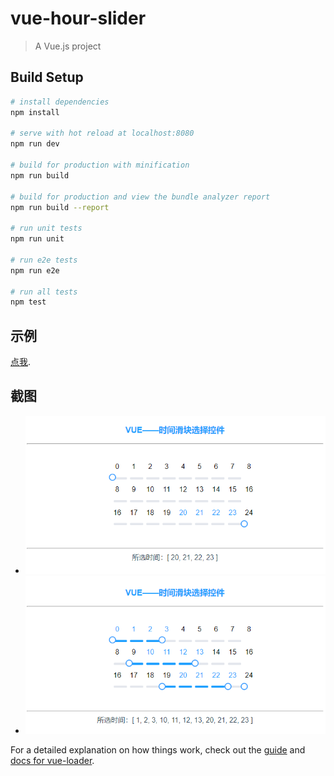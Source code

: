 # vue-hour-slider

> A Vue.js project

## Build Setup

``` bash
# install dependencies
npm install

# serve with hot reload at localhost:8080
npm run dev

# build for production with minification
npm run build

# build for production and view the bundle analyzer report
npm run build --report

# run unit tests
npm run unit

# run e2e tests
npm run e2e

# run all tests
npm test
```
 
## 示例
[点我](http://zangzangah.github.io/vue-hour-slider/docs/index.html).

## 截图 

- ![预览1]( vue-hour-slider-1.png)
- ![预览2]( vue-hour-slider-2.png)

For a detailed explanation on how things work, check out the [guide](http://vuejs-templates.github.io/webpack/) and [docs for vue-loader](http://vuejs.github.io/vue-loader).
